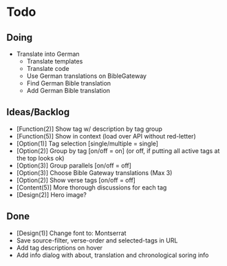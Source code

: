 # Todo

## Doing

- Translate into German
    - Translate templates
    - Translate code
    - Use German translations on BibleGateway
    - Find German Bible translation
    - Add German Bible translation

## Ideas/Backlog

- [Function(2)] Show tag w/ description by tag group
- [Function(5)] Show in context (load over API without red-letter)
- [Option(1)] Tag selection [single/multiple = single]
- [Option(2)] Group by tag [on/off = on] (or off, if putting all active tags at the top looks ok)
- [Option(3)] Group parallels [on/off = off]
- [Option(3)] Choose Bible Gateway translations (Max 3)
- [Option(2)] Show verse tags [on/off = off]
- [Content(5)] More thorough discussions for each tag
- [Design(2)] Hero image?



## Done
- [Design(1)] Change font to: Montserrat
- Save source-filter, verse-order and selected-tags in URL
- Add tag descriptions on hover
- Add info dialog with about, translation and chronological soring info